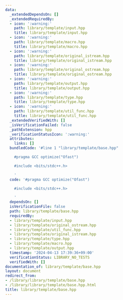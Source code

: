 ```yaml
---
data:
  _extendedDependsOn: []
  _extendedRequiredBy:
  - icon: ':warning:'
    path: library/template/input.hpp
    title: library/template/input.hpp
  - icon: ':warning:'
    path: library/template/macro.hpp
    title: library/template/macro.hpp
  - icon: ':warning:'
    path: library/template/original_istream.hpp
    title: library/template/original_istream.hpp
  - icon: ':warning:'
    path: library/template/original_ostream.hpp
    title: library/template/original_ostream.hpp
  - icon: ':warning:'
    path: library/template/output.hpp
    title: library/template/output.hpp
  - icon: ':warning:'
    path: library/template/type.hpp
    title: library/template/type.hpp
  - icon: ':warning:'
    path: library/template/util_func.hpp
    title: library/template/util_func.hpp
  _extendedVerifiedWith: []
  _isVerificationFailed: false
  _pathExtension: hpp
  _verificationStatusIcon: ':warning:'
  attributes:
    links: []
  bundledCode: '#line 1 "library/template/base.hpp"

    #pragma GCC optimize("Ofast")

    #include <bits/stdc++.h>

    '
  code: '#pragma GCC optimize("Ofast")

    #include <bits/stdc++.h>

    '
  dependsOn: []
  isVerificationFile: false
  path: library/template/base.hpp
  requiredBy:
  - library/template/input.hpp
  - library/template/original_ostream.hpp
  - library/template/util_func.hpp
  - library/template/original_istream.hpp
  - library/template/type.hpp
  - library/template/macro.hpp
  - library/template/output.hpp
  timestamp: '2024-04-13 17:39:36+09:00'
  verificationStatus: LIBRARY_NO_TESTS
  verifiedWith: []
documentation_of: library/template/base.hpp
layout: document
redirect_from:
- /library/library/template/base.hpp
- /library/library/template/base.hpp.html
title: library/template/base.hpp
---
```

